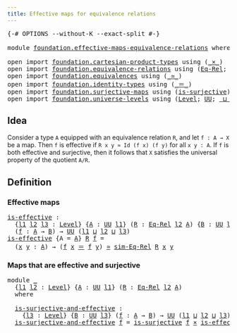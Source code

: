 ```yaml
---
title: Effective maps for equivalence relations
---
```


<pre class="Agda"><a id="66" class="Symbol">{-#</a> <a id="70" class="Keyword">OPTIONS</a> <a id="78" class="Pragma">--without-K</a> <a id="90" class="Pragma">--exact-split</a> <a id="104" class="Symbol">#-}</a>

<a id="109" class="Keyword">module</a> <a id="116" href="foundation.effective-maps-equivalence-relations.html" class="Module">foundation.effective-maps-equivalence-relations</a> <a id="164" class="Keyword">where</a>

<a id="171" class="Keyword">open</a> <a id="176" class="Keyword">import</a> <a id="183" href="foundation.cartesian-product-types.html" class="Module">foundation.cartesian-product-types</a> <a id="218" class="Keyword">using</a> <a id="224" class="Symbol">(</a><a id="225" href="foundation-core.cartesian-product-types.html#590" class="Function Operator">_×_</a><a id="228" class="Symbol">)</a>
<a id="230" class="Keyword">open</a> <a id="235" class="Keyword">import</a> <a id="242" href="foundation.equivalence-relations.html" class="Module">foundation.equivalence-relations</a> <a id="275" class="Keyword">using</a> <a id="281" class="Symbol">(</a><a id="282" href="foundation.equivalence-relations.html#996" class="Function">Eq-Rel</a><a id="288" class="Symbol">;</a> <a id="290" href="foundation.equivalence-relations.html#1213" class="Function">sim-Eq-Rel</a><a id="300" class="Symbol">)</a>
<a id="302" class="Keyword">open</a> <a id="307" class="Keyword">import</a> <a id="314" href="foundation.equivalences.html" class="Module">foundation.equivalences</a> <a id="338" class="Keyword">using</a> <a id="344" class="Symbol">(</a><a id="345" href="foundation-core.equivalences.html#1621" class="Function Operator">_≃_</a><a id="348" class="Symbol">)</a>
<a id="350" class="Keyword">open</a> <a id="355" class="Keyword">import</a> <a id="362" href="foundation.identity-types.html" class="Module">foundation.identity-types</a> <a id="388" class="Keyword">using</a> <a id="394" class="Symbol">(</a><a id="395" href="foundation-core.identity-types.html#1865" class="Function Operator">_＝_</a><a id="398" class="Symbol">)</a>
<a id="400" class="Keyword">open</a> <a id="405" class="Keyword">import</a> <a id="412" href="foundation.surjective-maps.html" class="Module">foundation.surjective-maps</a> <a id="439" class="Keyword">using</a> <a id="445" class="Symbol">(</a><a id="446" href="foundation.surjective-maps.html#2795" class="Function">is-surjective</a><a id="459" class="Symbol">)</a>
<a id="461" class="Keyword">open</a> <a id="466" class="Keyword">import</a> <a id="473" href="foundation.universe-levels.html" class="Module">foundation.universe-levels</a> <a id="500" class="Keyword">using</a> <a id="506" class="Symbol">(</a><a id="507" href="Agda.Primitive.html#597" class="Postulate">Level</a><a id="512" class="Symbol">;</a> <a id="514" href="foundation-core.universe-levels.html#235" class="Primitive">UU</a><a id="516" class="Symbol">;</a> <a id="518" href="Agda.Primitive.html#810" class="Primitive Operator">_⊔_</a><a id="521" class="Symbol">)</a>
</pre>
## Idea

Consider a type `A` equipped with an equivalence relation `R`, and let `f : A → X` be a map. Then `f` is effective if `R x y ≃ Id (f x) (f y)` for all `x y : A`. If `f` is both effective and surjective, then it follows that `X` satisfies the universal property of the quotient `A/R`.

## Definition

### Effective maps

<pre class="Agda"><a id="is-effective"></a><a id="865" href="foundation.effective-maps-equivalence-relations.html#865" class="Function">is-effective</a> <a id="878" class="Symbol">:</a>
  <a id="882" class="Symbol">{</a><a id="883" href="foundation.effective-maps-equivalence-relations.html#883" class="Bound">l1</a> <a id="886" href="foundation.effective-maps-equivalence-relations.html#886" class="Bound">l2</a> <a id="889" href="foundation.effective-maps-equivalence-relations.html#889" class="Bound">l3</a> <a id="892" class="Symbol">:</a> <a id="894" href="Agda.Primitive.html#597" class="Postulate">Level</a><a id="899" class="Symbol">}</a> <a id="901" class="Symbol">{</a><a id="902" href="foundation.effective-maps-equivalence-relations.html#902" class="Bound">A</a> <a id="904" class="Symbol">:</a> <a id="906" href="foundation-core.universe-levels.html#235" class="Primitive">UU</a> <a id="909" href="foundation.effective-maps-equivalence-relations.html#883" class="Bound">l1</a><a id="911" class="Symbol">}</a> <a id="913" class="Symbol">(</a><a id="914" href="foundation.effective-maps-equivalence-relations.html#914" class="Bound">R</a> <a id="916" class="Symbol">:</a> <a id="918" href="foundation.equivalence-relations.html#996" class="Function">Eq-Rel</a> <a id="925" href="foundation.effective-maps-equivalence-relations.html#886" class="Bound">l2</a> <a id="928" href="foundation.effective-maps-equivalence-relations.html#902" class="Bound">A</a><a id="929" class="Symbol">)</a> <a id="931" class="Symbol">{</a><a id="932" href="foundation.effective-maps-equivalence-relations.html#932" class="Bound">B</a> <a id="934" class="Symbol">:</a> <a id="936" href="foundation-core.universe-levels.html#235" class="Primitive">UU</a> <a id="939" href="foundation.effective-maps-equivalence-relations.html#889" class="Bound">l3</a><a id="941" class="Symbol">}</a>
  <a id="945" class="Symbol">(</a><a id="946" href="foundation.effective-maps-equivalence-relations.html#946" class="Bound">f</a> <a id="948" class="Symbol">:</a> <a id="950" href="foundation.effective-maps-equivalence-relations.html#902" class="Bound">A</a> <a id="952" class="Symbol">→</a> <a id="954" href="foundation.effective-maps-equivalence-relations.html#932" class="Bound">B</a><a id="955" class="Symbol">)</a> <a id="957" class="Symbol">→</a> <a id="959" href="foundation-core.universe-levels.html#235" class="Primitive">UU</a> <a id="962" class="Symbol">(</a><a id="963" href="foundation.effective-maps-equivalence-relations.html#883" class="Bound">l1</a> <a id="966" href="Agda.Primitive.html#810" class="Primitive Operator">⊔</a> <a id="968" href="foundation.effective-maps-equivalence-relations.html#886" class="Bound">l2</a> <a id="971" href="Agda.Primitive.html#810" class="Primitive Operator">⊔</a> <a id="973" href="foundation.effective-maps-equivalence-relations.html#889" class="Bound">l3</a><a id="975" class="Symbol">)</a>
<a id="977" href="foundation.effective-maps-equivalence-relations.html#865" class="Function">is-effective</a> <a id="990" class="Symbol">{</a><a id="991" class="Argument">A</a> <a id="993" class="Symbol">=</a> <a id="995" href="foundation.effective-maps-equivalence-relations.html#995" class="Bound">A</a><a id="996" class="Symbol">}</a> <a id="998" href="foundation.effective-maps-equivalence-relations.html#998" class="Bound">R</a> <a id="1000" href="foundation.effective-maps-equivalence-relations.html#1000" class="Bound">f</a> <a id="1002" class="Symbol">=</a>
  <a id="1006" class="Symbol">(</a><a id="1007" href="foundation.effective-maps-equivalence-relations.html#1007" class="Bound">x</a> <a id="1009" href="foundation.effective-maps-equivalence-relations.html#1009" class="Bound">y</a> <a id="1011" class="Symbol">:</a> <a id="1013" href="foundation.effective-maps-equivalence-relations.html#995" class="Bound">A</a><a id="1014" class="Symbol">)</a> <a id="1016" class="Symbol">→</a> <a id="1018" class="Symbol">(</a><a id="1019" href="foundation.effective-maps-equivalence-relations.html#1000" class="Bound">f</a> <a id="1021" href="foundation.effective-maps-equivalence-relations.html#1007" class="Bound">x</a> <a id="1023" href="foundation-core.identity-types.html#1865" class="Function Operator">＝</a> <a id="1025" href="foundation.effective-maps-equivalence-relations.html#1000" class="Bound">f</a> <a id="1027" href="foundation.effective-maps-equivalence-relations.html#1009" class="Bound">y</a><a id="1028" class="Symbol">)</a> <a id="1030" href="foundation-core.equivalences.html#1621" class="Function Operator">≃</a> <a id="1032" href="foundation.equivalence-relations.html#1213" class="Function">sim-Eq-Rel</a> <a id="1043" href="foundation.effective-maps-equivalence-relations.html#998" class="Bound">R</a> <a id="1045" href="foundation.effective-maps-equivalence-relations.html#1007" class="Bound">x</a> <a id="1047" href="foundation.effective-maps-equivalence-relations.html#1009" class="Bound">y</a>
</pre>
### Maps that are effective and surjective

<pre class="Agda"><a id="1106" class="Keyword">module</a> <a id="1113" href="foundation.effective-maps-equivalence-relations.html#1113" class="Module">_</a>
  <a id="1117" class="Symbol">{</a><a id="1118" href="foundation.effective-maps-equivalence-relations.html#1118" class="Bound">l1</a> <a id="1121" href="foundation.effective-maps-equivalence-relations.html#1121" class="Bound">l2</a> <a id="1124" class="Symbol">:</a> <a id="1126" href="Agda.Primitive.html#597" class="Postulate">Level</a><a id="1131" class="Symbol">}</a> <a id="1133" class="Symbol">{</a><a id="1134" href="foundation.effective-maps-equivalence-relations.html#1134" class="Bound">A</a> <a id="1136" class="Symbol">:</a> <a id="1138" href="foundation-core.universe-levels.html#235" class="Primitive">UU</a> <a id="1141" href="foundation.effective-maps-equivalence-relations.html#1118" class="Bound">l1</a><a id="1143" class="Symbol">}</a> <a id="1145" class="Symbol">(</a><a id="1146" href="foundation.effective-maps-equivalence-relations.html#1146" class="Bound">R</a> <a id="1148" class="Symbol">:</a> <a id="1150" href="foundation.equivalence-relations.html#996" class="Function">Eq-Rel</a> <a id="1157" href="foundation.effective-maps-equivalence-relations.html#1121" class="Bound">l2</a> <a id="1160" href="foundation.effective-maps-equivalence-relations.html#1134" class="Bound">A</a><a id="1161" class="Symbol">)</a>
  <a id="1165" class="Keyword">where</a>

  <a id="1174" href="foundation.effective-maps-equivalence-relations.html#1174" class="Function">is-surjective-and-effective</a> <a id="1202" class="Symbol">:</a>
    <a id="1208" class="Symbol">{</a><a id="1209" href="foundation.effective-maps-equivalence-relations.html#1209" class="Bound">l3</a> <a id="1212" class="Symbol">:</a> <a id="1214" href="Agda.Primitive.html#597" class="Postulate">Level</a><a id="1219" class="Symbol">}</a> <a id="1221" class="Symbol">{</a><a id="1222" href="foundation.effective-maps-equivalence-relations.html#1222" class="Bound">B</a> <a id="1224" class="Symbol">:</a> <a id="1226" href="foundation-core.universe-levels.html#235" class="Primitive">UU</a> <a id="1229" href="foundation.effective-maps-equivalence-relations.html#1209" class="Bound">l3</a><a id="1231" class="Symbol">}</a> <a id="1233" class="Symbol">(</a><a id="1234" href="foundation.effective-maps-equivalence-relations.html#1234" class="Bound">f</a> <a id="1236" class="Symbol">:</a> <a id="1238" href="foundation.effective-maps-equivalence-relations.html#1134" class="Bound">A</a> <a id="1240" class="Symbol">→</a> <a id="1242" href="foundation.effective-maps-equivalence-relations.html#1222" class="Bound">B</a><a id="1243" class="Symbol">)</a> <a id="1245" class="Symbol">→</a> <a id="1247" href="foundation-core.universe-levels.html#235" class="Primitive">UU</a> <a id="1250" class="Symbol">(</a><a id="1251" href="foundation.effective-maps-equivalence-relations.html#1118" class="Bound">l1</a> <a id="1254" href="Agda.Primitive.html#810" class="Primitive Operator">⊔</a> <a id="1256" href="foundation.effective-maps-equivalence-relations.html#1121" class="Bound">l2</a> <a id="1259" href="Agda.Primitive.html#810" class="Primitive Operator">⊔</a> <a id="1261" href="foundation.effective-maps-equivalence-relations.html#1209" class="Bound">l3</a><a id="1263" class="Symbol">)</a>
  <a id="1267" href="foundation.effective-maps-equivalence-relations.html#1174" class="Function">is-surjective-and-effective</a> <a id="1295" href="foundation.effective-maps-equivalence-relations.html#1295" class="Bound">f</a> <a id="1297" class="Symbol">=</a> <a id="1299" href="foundation.surjective-maps.html#2795" class="Function">is-surjective</a> <a id="1313" href="foundation.effective-maps-equivalence-relations.html#1295" class="Bound">f</a> <a id="1315" href="foundation-core.cartesian-product-types.html#590" class="Function Operator">×</a> <a id="1317" href="foundation.effective-maps-equivalence-relations.html#865" class="Function">is-effective</a> <a id="1330" href="foundation.effective-maps-equivalence-relations.html#1146" class="Bound">R</a> <a id="1332" href="foundation.effective-maps-equivalence-relations.html#1295" class="Bound">f</a>
</pre>